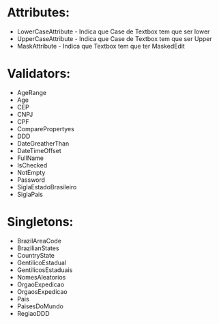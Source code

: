 # Attributes:

- LowerCaseAttribute  - Indica que Case de Textbox tem que ser lower
- UpperCaseAttribute  - Indica que Case de Textbox tem que ser Upper
- MaskAttribute       - Indica que Textbox tem que ter MaskedEdit


# Validators:

- AgeRange
- Age
- CEP
- CNPJ
- CPF
- ComparePropertyes
- DDD
- DateGreatherThan
- DateTimeOffset
- FullName
- IsChecked
- NotEmpty
- Password
- SiglaEstadoBrasileiro
- SiglaPais

# Singletons:

- BrazilAreaCode
- BrazilianStates
- CountryState
- GentilicoEstadual
- GentilicosEstaduais
- NomesAleatorios
- OrgaoExpedicao
- OrgaosExpedicao
- Pais
- PaisesDoMundo
- RegiaoDDD
